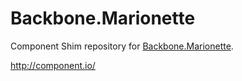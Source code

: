 Backbone.Marionette
========

Component Shim repository for [Backbone.Marionette](http://marionettejs.com/).

http://component.io/
